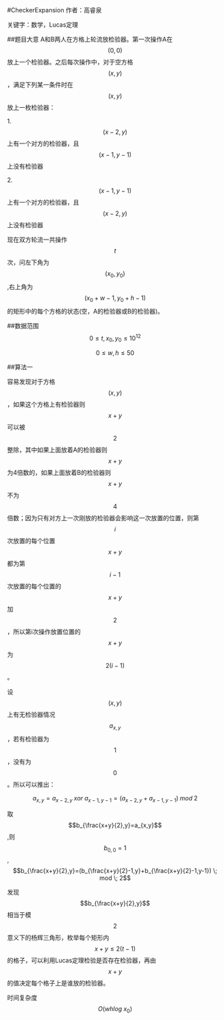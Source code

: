 #CheckerExpansion
作者：高睿泉

关键字：数学，Lucas定理

##题目大意
A和B两人在方格上轮流放检验器。第一次操作A在$$(0,0)$$放上一个检验器。之后每次操作中，对于空方格$$(x,y)$$，满足下列某一条件时在$$(x,y)$$放上一枚检验器：

1.$$(x-2,y)$$上有一个对方的检验器，且$$(x-1,y-1)$$上没有检验器

2.$$(x-1,y-1)$$上有一个对方的检验器，且$$(x-2,y)$$上没有检验器

现在双方轮流一共操作$$t$$次，问左下角为$$(x_{0},y_{0})$$,右上角为$$(x_{0}+w-1,y_{0}+h-1)$$的矩形中的每个方格的状态(空，A的检验器或B的检验器)。

##数据范围
$$0\leq t,x_{0},y_{0}\leq 10^{12}$$

$$0 \leq w,h\leq 50$$

##算法一

容易发现对于方格$$(x,y)$$，如果这个方格上有检验器则$$x+y$$可以被$$2$$整除，其中如果上面放着A的检验器则$$x+y$$为4倍数的，如果上面放着B的检验器则$$x+y$$不为$$4$$倍数；因为只有对方上一次刚放的检验器会影响这一次放置的位置，则第$$i$$次放置的每个位置$$x+y$$都为第$$i-1$$次放置的每个位置的$$x+y$$加$$2$$，所以第i次操作放置位置的$$x+y$$为$$2(i-1)$$。

设$$(x,y)$$上有无检验器情况$$a_{x,y}$$，若有检验器为$$1$$，没有为$$0$$。所以可以推出：

$$a_{x,y}=a_{x-2,y}  \; xor \;  a_{x-1,y-1}=(a_{x-2,y}+a_{x-1,y-1}) \;mod\; 2$$

取$$b_{\frac{x+y}{2},y}=a_{x,y}$$,则$$b_{0,0}=1$$,$$b_{\frac{x+y}{2},y}=(b_{\frac{x+y}{2}-1,y}+b_{\frac{x+y}{2}-1,y-1})  \;  mod  \;  2$$

发现$$b_{\frac{x+y}{2},y}$$相当于模$$2$$意义下的杨辉三角形，枚举每个矩形内$$x+y\leq 2(t-1)$$的格子，可以利用Lucas定理检验是否存在检验器，再由$$x+y$$的值决定每个格子上是谁放的检验器。

时间复杂度$$O(whlog \;x_{0})$$

